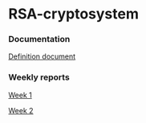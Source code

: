 # RSA-cryptosystem

### Documentation

[Definition document](https://github.com/LauriKajakko/RSA-cryptosystem/blob/main/Documentation/definition.md)

### Weekly reports

[Week 1](https://github.com/LauriKajakko/RSA-cryptosystem/blob/main/Documentation/reports/week1.md)

[Week 2](https://github.com/LauriKajakko/RSA-cryptosystem/blob/main/Documentation/reports/week2.md)

